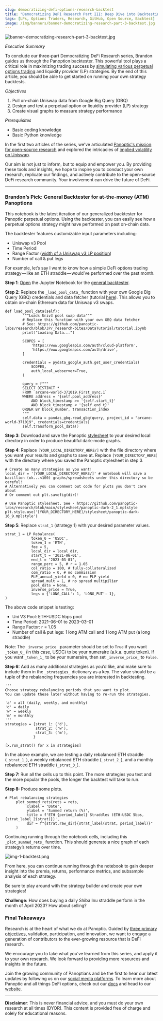 ```yaml
---
slug: democratizing-defi-options-research-backtest
title: "Democratizing DeFi Research Part III: Deep Dive into Backtesting Panoptions"
tags: [LPs, Options Traders, Research, GitHub, Open Source, Backtest]
image: /img/banners/banner-democratizing-research-part-3-backtest.jpg
---
```

![banner-democratizing-research-part-3-backtest.jpg](./banner-democratizing-research-part-3-backtest.jpg)

_Executive Summary_

To conclude our three-part Democratizing DeFi Research series, Brandon guides us through the Panoption backtester. This powerful tool plays a critical role in maximizing trading success by [simulating various perpetual options trading](https://panoptic.xyz/research/defi-option-straddle-backtest) and liquidity provider (LP) strategies. By the end of this article, you should be able to get started on running your own strategy backtests.

<!--truncate-->

_Objectives_

1.  Pull on-chain Uniswap data from Google Big Query (GBQ)
2.  Design and test a perpetual option or liquidity provider (LP) strategy
3.  Create visual graphs to measure strategy performance

_Prerequisites_

-   Basic coding knowledge
-   Basic Python knowledge

In the first two articles of the series, we've articulated [Panoptic's mission for open-source research](https://panoptic.xyz/blog/democratizing-defi-options-research-part-1) and explored the intricacies of [implied volatility on Uniswap](https://panoptic.xyz/blog/democratizing-defi-options-research-implied-volatility).

Our aim is not just to inform, but to equip and empower you. By providing these tools and insights, we hope to inspire you to conduct your own research, replicate our findings, and actively contribute to the open-source DeFi research community. Your involvement can drive the future of DeFi.

----------

### Brandon’s Pick: General Backtester for at-the-money (ATM) Panoptions

This notebook is the latest iteration of our generalized backtester for Panoptic perpetual options. Using the backtester, you can easily see how a perpetual options strategy might have performed on past on-chain data.

The backtester features customizable input parameters including:

-   Uniswap v3 Pool
-   Time Period
-   Range Factor ([width of a Uniswap v3 LP position](https://twitter.com/Panoptic_xyz/status/1641108066044346370?s=20))
-   Number of call & put legs

For example, let’s say I want to know how a simple DeFi options trading strategy — like an ETH straddle — would’ve performed over the past month.

**Step 1**: [Open](https://docs.jupyter.org/en/latest/running.html) the Jupyter Notebook for the [general backtester](https://github.com/panoptic-labs/research/blob/main/_research-bites/20230427/Panoptions_Backtester_v3.ipynb).

**Step 2**: Replace the `_load_pool_data_` function with your own Google Big Query (GBQ) credentials and data fetcher (tutorial [here](https://github.com/panoptic-labs/research/blob/JP/_research-bites/DataTutorial/tutorial.ipynb)). This allows you to obtain on-chain Ethereum data for Uniswap v3 swaps.

```
def load_pool_data(self):  
        """Loads Univ3 pool swap data"""  
        # Replace this function with your own GBQ data fetcher  
        # See: https://github.com/panoptic-labs/research/blob/JP/_research-bites/DataTutorial/tutorial.ipynb  
        print("Loading Data...")  
  
        SCOPES = [  
            'https://www.googleapis.com/auth/cloud-platform',  
            'https://www.googleapis.com/auth/drive',  
        ]  
  
        credentials = pydata_google_auth.get_user_credentials(  
            SCOPES,  
            auth_local_webserver=True,  
        )  
  
        query = f"""  
        SELECT DISTINCT *  
        FROM `arcane-world-371019.First_sync.1`  
        WHERE address = '{self.pool_address}'  
            AND block_timestamp >= '{self.start_t}'  
            AND block_timestamp < '{self.end_t}'  
        ORDER BY block_number, transaction_index  
        """  
        self.data = pandas_gbq.read_gbq(query, project_id = "arcane-world-371019", credentials=credentials)  
        self.transform_pool_data()
```

**Step 3**: Download and save the Panoptic [stylesheet](https://github.com/panoptic-labs/research/blob/main/stylesheet/panoptic-dark-16_9.mplstyle) to your desired local directory in order to produce beautiful dark-mode graphs.

**Step 4**: Replace `[YOUR_LOCAL_DIRECTORY_HERE/]` with the file directory where you want your results and graphs to save at. Replace `[YOUR_DIRECTORY_HERE]` with the directory where you saved the Panoptic stylesheet in step 3.

```
# Create as many strategies as you want!  
local_dir = '[YOUR_LOCAL_DIRECTORY_HERE/]' # notebook will save a bazillion (ok...<100) graphs/spreadsheets under this directory so be careful!  
# Alternatively you can comment out code for plots you don't care about  
# Or comment out plt.savefig(dir)!  
```
```  
# Use Panoptic stylesheet. See - https://github.com/panoptic-labs/research/blob/main/stylesheet/panoptic-dark-2_1.mplstyle  
plt.style.use('[YOUR_DIRECTORY_HERE]/stylesheet/panoptic-dark-16_9.mplstyle')
```

**Step 5**: Replace `strat_1` (strategy 1) with your desired parameter values.

```
strat_1 = LP_Rebalance(  
            token_0 = 'USDC',  
            token_1 = 'ETH',  
            fee = 5,  
            local_dir = local_dir,  
            start_t = '2021-06-01',  
            end_t = '2023-03-01',  
            range_perc = 5, # r = 1.05  
            col_ratio = 100, # fully-collateralized  
            com_ratio = 0, # no commission  
            PLP_annual_yield = 0, # no PLP yield  
            spread_mult = 1, # no spread multipilier  
            pool_data = None,  
            inverse_price = True,  
            legs = {'LONG_CALL': 1, 'LONG_PUT': 1},  
)
```

The above code snippet is testing:

-   Uni V3 Pool: ETH-USDC 5bps pool
-   Time Period: 2021–06–01 to 2023–03–01
-   Range Factor: r = 1.05
-   Number of call & put legs: 1 long ATM call and 1 long ATM put (a long straddle)

Note: The `_inverse_price_`  parameter should be set to `True` if you want `_token_0_` (in this case, USDC) to be your numeraire (a.k.a. quote token). If you want `_token_1_` to be your numeraire, then set `_inverse_price_` to `False`.

**Step 6:** Add as many additional strategies as you’d like, and make sure to include them in the `_strategies_`  dictionary as a key. The value should be a tuple of the rebalancing frequencies you are interested in backtesting.

```
'''  
Choose strategy rebalancing periods that you want to plot.  
You can update these later without having to re-run the strategies.  
  
'a' = all (daily, weekly, and monthly)  
'd' = daily  
'w' = weekly  
'm' = monthly  
'''  
strategies = {strat_1: ('d'),  
              strat_2: ('w'),  
              strat_3: ('m'),  
             }  
  
[x.run_strat() for x in strategies]
```

In the above example, we are testing a daily rebalanced ETH straddle (`_strat_1_`), a weekly rebalanced ETH straddle (`_strat_2_`), and a monthly rebalanced ETH straddle (`_strat_3_`).

**Step 7:** Run all the cells up to this point. The more strategies you test and the more popular the pools, the longer the backtest will take to run.

**Step 8:** Produce some plots.

```
# Plot rebalancing strategies  
     plot_summed_rets(rets = rets,  
          xlabel = 'Date',  
          ylabel = 'Summed return (%)',  
          title = f'ETH {period_label} Straddles (ETH-USDC 5bps, {strat_label_2(strat)})',  
          dir = f"{strat.raw_dir}{strat_label(strat, period_label)}"  
     )
```

Continuing running through the notebook cells, including this `_plot_summed_rets_` function. This should generate a nice graph of each strategy’s returns over time.

![img-1-backtest.png](./img-1-backtest.png)

From here, you can continue running through the notebook to gain deeper insight into the premia, returns, performance metrics, and subsample analysis of each strategy.

Be sure to play around with the strategy builder and create your own strategies!

**Challenge:** How does buying a daily Shiba Inu straddle perform in the month of April 2023? How about selling?

### Final Takeaways

Research is at the heart of what we do at Panoptic. Guided by [three primary objectives](https://panoptic.xyz/blog/democratizing-defi-options-research-part-1#why-panoptic-research), validation, participation, and innovation, we want to engage a generation of contributors to the ever-growing resource that is DeFi research.

We encourage you to take what you've learned from this series, and apply it to your own research. We look forward to providing more resources and insights in the future.

Join the growing community of Panoptians and be the first to hear our latest updates by following us on our [social media platforms](https://links.panoptic.xyz/all). To learn more about Panoptic and all things DeFi options, check out our [docs](https://panoptic.xyz/docs/intro) and head to our [website](https://panoptic.xyz/).

----------

**Disclaimer**: This is never financial advice, and you must do your own research at all times (DYOR). This content is provided free of charge and solely for educational reasons.

